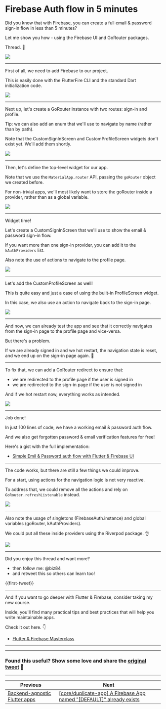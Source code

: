 # Firebase Auth flow in 5 minutes

Did you know that with Firebase, you can create a full email & password sign-in flow in less than 5 minutes?

Let me show you how - using the Firebase UI and GoRouter packages.

Thread. 🧵

![](104.1.png)

---

First of all, we need to add Firebase to our project.

This is easily done with the FlutterFire CLI and the standard Dart initialization code.

![](104.2.png)

---

Next up, let's create a GoRouter instance with two routes: sign-in and profile.

Tip: we can also add an enum that we'll use to navigate by name (rather than by path).

Note that the CustomSignInScreen and CustomProfileScreen widgets don't exist yet. We'll add them shortly.

![](104.3.png)

---

Then, let's define the top-level widget for our app.

Note that we use the `MaterialApp.router` API, passing the `goRouter` object we created before.

For non-trivial apps, we'll most likely want to store the goRouter inside a provider, rather than as a global variable.

![](104.4.png)

---

Widget time!

Let's create a CustomSignInScreen that we'll use to show the email & password sign-in flow.

If you want more than one sign-in provider, you can add it to the `kAuthProviders` list.

Also note the use of actions to navigate to the profile page.

![](104.5.png)

---

Let's add the CustomProfileScreen as well!

This is quite easy and just a case of using the built-in ProfileScreen widget.

In this case, we also use an action to navigate back to the sign-in page.

![](104.6.png)

---

And now, we can already test the app and see that it correctly navigates from the sign-in page to the profile page and vice-versa.

But there's a problem.

If we are already signed in and we hot restart, the navigation state is reset, and we end up on the sign-in page again. 🧐

----

To fix that, we can add a GoRouter redirect to ensure that:

- we are redirected to the profile page if the user is signed in
- we are redirected to the sign-in page if the user is not signed in

And if we hot restart now, everything works as intended.

![](104.7.png)

---

Job done!

In just 100 lines of code, we have a working email & password auth flow.

And we also get forgotten password & email verification features for free!

Here's a gist with the full implementation:

- [Simple Emil & Password auth flow with Flutter & Firebase UI](https://gist.github.com/bizz84/854988eea07a4264d7024f847f8bf070)

---

The code works, but there are still a few things we could improve.

For a start, using actions for the navigation logic is not very reactive.

To address that, we could remove all the actions and rely on `GoRouter.refreshListenable` instead.

![](104.8.png)

---

Also note the usage of singletons (FirebaseAuth.instance) and global variables (goRouter, kAuthProviders).

We could put all these inside providers using the Riverpod package. 👌

![](104.9.png)

---

Did you enjoy this thread and want more?

- then follow me: @biz84
- and retweet this so others can learn too!

{{first-tweet}}

---

And if you want to go deeper with Flutter & Firebase, consider taking my new course.

Inside, you'll find many practical tips and best practices that will help you write maintainable apps.

Check it out here. 👇

- [Flutter & Firebase Masterclass](https://codewithandrea.com/courses/flutter-firebase-masterclass/)

---

---

### Found this useful? Show some love and share the [original tweet](https://twitter.com/biz84/status/1651212776113618944) 🙏

---

| Previous | Next |
| -------- | ---- |
| [Backend-agnostic Flutter apps](../0101-backend-agnostic/index.md) | [[core/duplicate-app] A Firebase App named "[DEFAULT]" already exists](../0103-firebase-duplicate-app/index.md) |
